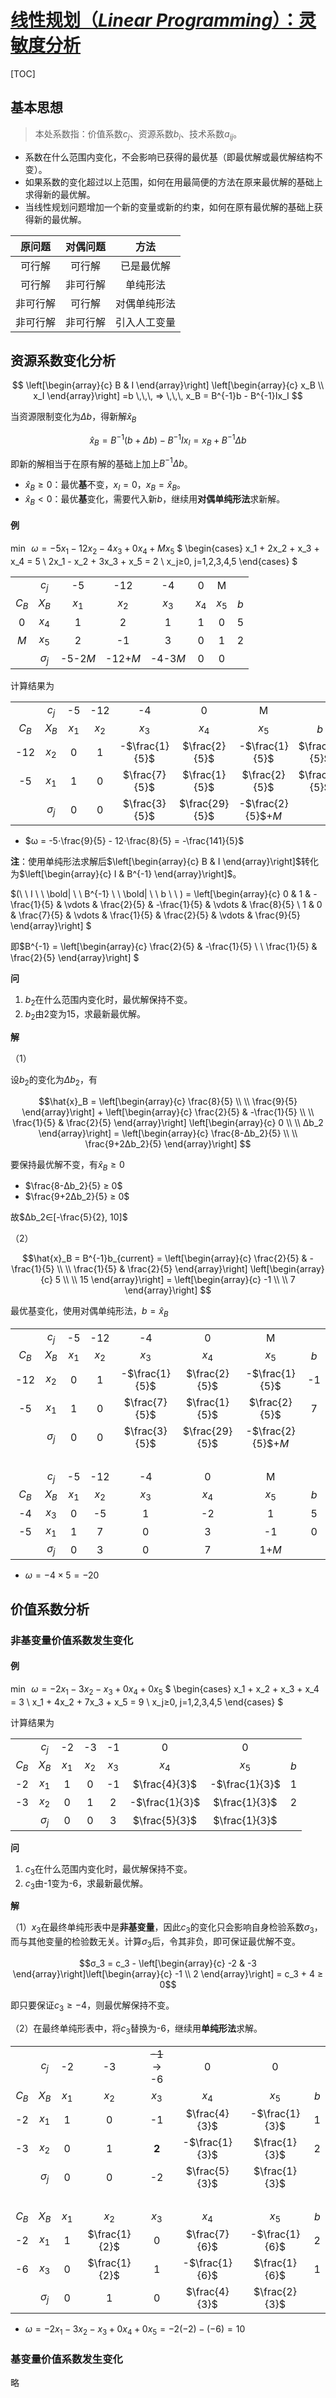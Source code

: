 <link rel='stylesheet' href='../../../style/index.css'>
<script src='../../../style/index.js'></script>

# [线性规划（*Linear Programming*）：灵敏度分析](../index.html)

[TOC]

## 基本思想

>本处系数指：价值系数$c_j$、资源系数$b_i$、技术系数$a_{ij}$。

- 系数在什么范围内变化，不会影响已获得的最优基（即最优解或最优解结构不变）。
- 如果系数的变化超过以上范围，如何在用最简便的方法在原来最优解的基础上求得新的最优解。
- 当线性规划问题增加一个新的变量或新的约束，如何在原有最优解的基础上获得新的最优解。

| 原问题 | 对偶问题  | 方法 |
|:-:|:-:|:-:|
| 可行解  | 可行解   | 已是最优解
| 可行解  | 非可行解 | 单纯形法
| 非可行解| 可行解   | 对偶单纯形法
| 非可行解| 非可行解 | 引入人工变量

## 资源系数变化分析

$$
\left[\begin{array}{c}
    B & I
\end{array}\right]
\left[\begin{array}{c}
    x_B
\\  x_I
\end{array}\right]
=b
\,\,\, ⇒ \,\,\,
x_B = B^{-1}b - B^{-1}Ix_I
$$

当资源限制变化为$Δb$，得新解$\hat{x}_B$

$$\hat{x}_B = B^{-1}(b+Δb) - B^{-1}Ix_I = x_B + B^{-1}Δb$$

即<span class='highlight'>新的解相当于在原有解的基础上加上$B^{-1}Δb$</span>。

- $\hat{x}_B≥0$：最优**基**不变，$x_I=0$，$x_B = \hat{x}_B$。
- $\hat{x}_B<0$：最优**基**变化，需要代入新$b$，继续用**对偶单纯形法**求新解。

#### 例

$\min \,\,\, ω =-5x_1 - 12x_2 - 4x_3 + 0x_4 + Mx_5$
$
\begin{cases}
    x_1 + 2x_2 + x_3 + x_4 = 5
\\  2x_1 - x_2 + 3x_3 + x_5 = 2
\\  x_j≥0, j=1,2,3,4,5
\end{cases}
$

|   |   |   |   |   |   |   |   |
|:-:|:-:|:-:|:-:|:-:|:-:|:-:|:-:|
|       | $c_j$ | -5     | -12   | -4    | 0     | M      |
| $C_B$ | $X_B$ | $x_1$  | $x_2$ | $x_3$ | $x_4$ | $x_5$  | $b$
| 0     | $x_4$ | 1      | 2     | 1     | 1     | 0      | 5
| $M$   | $x_5$ | 2      | -1    | 3     | 0     | 1      | 2
|       | $σ_j$ |-5-2$M$ |-12+$M$|-4-3$M$| 0     | 0      |

计算结果为

|   |   |   |   |   |   |   |   |
|:-:|:-:|:-:|:-:|:-:|:-:|:-:|:-:|
|       | $c_j$ | -5     | -12   | -4             | 0     | M      |
| $C_B$ | $X_B$ | $x_1$  | $x_2$ | $x_3$          | $x_4$ | $x_5$  | $b$
| -12   | $x_2$ | 0      | 1     | -$\frac{1}{5}$ | $\frac{2}{5}$  | -$\frac{1}{5}$     | $\frac{8}{5}$
| -5    | $x_1$ | 1      | 0     | $\frac{7}{5}$  | $\frac{1}{5}$  | $\frac{2}{5}$      | $\frac{9}{5}$
|       | $σ_j$ | 0      | 0     | $\frac{3}{5}$  | $\frac{29}{5}$ | -$\frac{2}{5}$+$M$ |

- $ω = -5⋅\frac{9}{5} - 12⋅\frac{8}{5} = -\frac{141}{5}$

**注**：使用单纯形法求解后$\left[\begin{array}{c} B & I \end{array}\right]$转化为$\left[\begin{array}{c} I & B^{-1} \end{array}\right]$。

<div class='hint'>

$(\ \ I \ \ \bold| \ \ B^{-1} \ \ \bold| \ \ b \ \ ) =
    \left[\begin{array}{c}
        0 & 1 & -\frac{1}{5} & \vdots & \frac{2}{5} & -\frac{1}{5} & \vdots & \frac{8}{5}
    \\  1 & 0 & \frac{7}{5}  & \vdots & \frac{1}{5} & \frac{2}{5}  & \vdots & \frac{9}{5}
    \end{array}\right]
$
</div>

即$B^{-1} = \left[\begin{array}{c}
    \frac{2}{5} & -\frac{1}{5}
\\
\\  \frac{1}{5} & \frac{2}{5}
\end{array}\right]
$

**问**

1. $b_2$在什么范围内变化时，最优解保持不变。
2. $b_2$由2变为15，求最新最优解。

**解**

（1）

设$b_2$的变化为$Δb_2$，有

$$\hat{x}_B =
    \left[\begin{array}{c}
        \frac{8}{5}
    \\
    \\  \frac{9}{5}
    \end{array}\right]
    +
    \left[\begin{array}{c}
        \frac{2}{5} & -\frac{1}{5}
    \\
    \\  \frac{1}{5} & \frac{2}{5}
    \end{array}\right]
    \left[\begin{array}{c}
        0
    \\
    \\  Δb_2
    \end{array}\right]
    =
    \left[\begin{array}{c}
        \frac{8-Δb_2}{5}
    \\
    \\  \frac{9+2Δb_2}{5}
    \end{array}\right]
$$

要保持最优解不变，有$\hat{x}_B ≥ 0$

- $\frac{8-Δb_2}{5} ≥ 0$
- $\frac{9+2Δb_2}{5} ≥ 0$

故$Δb_2∈[-\frac{5}{2}, 10]$

（2）

$$\hat{x}_B = B^{-1}b_{current} =
    \left[\begin{array}{c}
        \frac{2}{5} & -\frac{1}{5}
    \\
    \\  \frac{1}{5} & \frac{2}{5}
    \end{array}\right]
    \left[\begin{array}{c}
        5
    \\
    \\  15
    \end{array}\right]
    =
    \left[\begin{array}{c}
        -1
    \\
    \\  7
    \end{array}\right]
$$


最优基变化，使用对偶单纯形法，$b = \hat{x}_B$

|   |   |   |   |   |   |   |   |
|:-:|:-:|:-:|:-:|:-:|:-:|:-:|:-:|
|       | $c_j$ | -5     | -12   | -4             | 0     | M      |
| $C_B$ | $X_B$ | $x_1$  | $x_2$ | $x_3$          | $x_4$ | $x_5$  | $b$
| -12   | $x_2$ | 0      | 1     | -$\frac{1}{5}$ | $\frac{2}{5}$  | -$\frac{1}{5}$     | -1
| -5    | $x_1$ | 1      | 0     | $\frac{7}{5}$  | $\frac{1}{5}$  | $\frac{2}{5}$      | 7
|       | $σ_j$ | 0      | 0     | $\frac{3}{5}$  | $\frac{29}{5}$ | -$\frac{2}{5}$+$M$ |
| &nbsp;
|       | $c_j$ | -5     | -12   | -4    | 0     | M     |
| $C_B$ | $X_B$ | $x_1$  | $x_2$ | $x_3$ | $x_4$ | $x_5$ | $b$
| -4    | $x_3$ | 0      | -5    | 1     | -2    | 1     | 5
| -5    | $x_1$ | 1      | 7     | 0     | 3     | -1    | 0
|       | $σ_j$ | 0      | 3     | 0     | 7     | 1+$M$ |

- $ω = -4 × 5 = -20$

## 价值系数分析

### 非基变量价值系数发生变化

#### 例

$\min \,\,\, ω =-2x_1 - 3x_2 - x_3 + 0x_4 + 0x_5$
$
\begin{cases}
    x_1 + x_2 + x_3 + x_4 = 3
\\  x_1 + 4x_2 + 7x_3 + x_5 = 9
\\  x_j≥0, j=1,2,3,4,5
\end{cases}
$

计算结果为

|   |   |   |   |   |   |   |   |
|:-:|:-:|:-:|:-:|:-:|:-:|:-:|:-:|
|       | $c_j$ | -2     | -3    | -1    | 0              | 0              |
| $C_B$ | $X_B$ | $x_1$  | $x_2$ | $x_3$ | $x_4$          | $x_5$          | $b$
| -2    | $x_1$ | 1      | 0     | -1    | $\frac{4}{3}$  | -$\frac{1}{3}$ | 1
| -3    | $x_2$ | 0      | 1     | 2     | -$\frac{1}{3}$ | $\frac{1}{3}$  | 2
|       | $σ_j$ | 0      | 0     | 3     | $\frac{5}{3}$  | $\frac{1}{3}$  |

**问**

1. $c_3$在什么范围内变化时，最优解保持不变。
2. $c_3$由-1变为-6，求最新最优解。

**解**

（1）$x_3$在最终单纯形表中是**非基变量**，因此$c_3$的变化只会影响自身检验系数$σ_3$，而与其他变量的检验数无关。计算$σ_3$后，令其非负，即可保证最优解不变。

$$σ_3 = c_3 - \left[\begin{array}{c} -2 & -3 \end{array}\right]\left[\begin{array}{c} -1 \\ 2 \end{array}\right] = c_3 + 4 ≥ 0$$

即只要保证$c_3≥-4$，则最优解保持不变。

（2）在最终单纯形表中，将$c_3$替换为-6，继续用**单纯形法**求解。

|   |   |   |   |   |   |   |   |
|:-:|:-:|:-:|:-:|:-:|:-:|:-:|:-:|
|       | $c_j$ | -2    | -3    | ~~-1~~ $→$ -6 | 0              | 0              |
| $C_B$ | $X_B$ | $x_1$ | $x_2$ | $x_3$         | $x_4$          | $x_5$          | $b$
| -2    | $x_1$ | 1     | 0     | -1            | $\frac{4}{3}$  | -$\frac{1}{3}$ | 1
| -3    | $x_2$ | 0     | 1     | **2**         | -$\frac{1}{3}$ | $\frac{1}{3}$  | 2
|       | $σ_j$ | 0     | 0     | -2            | $\frac{5}{3}$  | $\frac{1}{3}$  |
| &nbsp;
| $C_B$ | $X_B$ | $x_1$ | $x_2$         | $x_3$ | $x_4$          | $x_5$          | $b$
| -2    | $x_1$ | 1     | $\frac{1}{2}$ | 0     | $\frac{7}{6}$  | -$\frac{1}{6}$ | 2
| -6    | $x_3$ | 0     | $\frac{1}{2}$ | 1     | -$\frac{1}{6}$ | $\frac{1}{6}$  | 1
|       | $σ_j$ | 0     | 1             | 0     | $\frac{4}{3}$  | $\frac{2}{3}$  |

- $ω =-2x_1 - 3x_2 - x_3 + 0x_4 + 0x_5 = -2(-2) - (-6) = 10$

### 基变量价值系数发生变化

略
